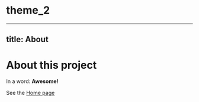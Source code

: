 # theme_2
---
title: About
---

# About this project

In a word: **Awesome!**

See the [Home page](/go-go-ghpages/README.md)
